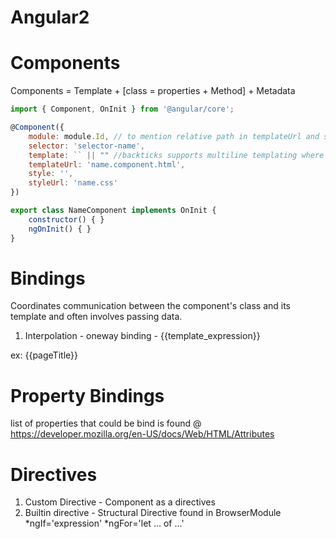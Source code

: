 # Angular2

# Components

Components = Template + [class = properties + Method] + Metadata

```javascript
import { Component, OnInit } from '@angular/core';

@Component({
    module: module.Id, // to mention relative path in templateUrl and styleUrl
    selector: 'selector-name',
    template: `` || "" //backticks supports multiline templating where double quotes doesn't
    templateUrl: 'name.component.html',
    style: '',
    styleUrl: 'name.css'
})

export class NameComponent implements OnInit {
    constructor() { }
    ngOnInit() { }
}
```
# Bindings

Coordinates communication between the component's class and its template and often involves passing data.

1. Interpolation - oneway binding - {{template_expression}}

ex: {{pageTitle}}

# Property Bindings

list of properties that could be bind is found @ https://developer.mozilla.org/en-US/docs/Web/HTML/Attributes

# Directives 

1. Custom Directive - Component as a directives
2. Builtin directive - Structural Directive found in BrowserModule
*ngIf='expression'
*ngFor='let ... of ...'



